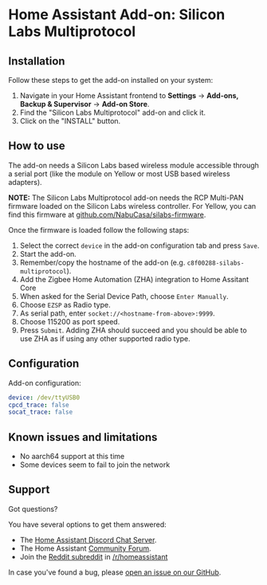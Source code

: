 # Home Assistant Add-on: Silicon Labs Multiprotocol

## Installation

Follow these steps to get the add-on installed on your system:

1. Navigate in your Home Assistant frontend to **Settings** -> **Add-ons, Backup & Supervisor** -> **Add-on Store**.
2. Find the "Silicon Labs Multiprotocol" add-on and click it.
3. Click on the "INSTALL" button.

## How to use

The add-on needs a Silicon Labs based wireless module accessible through a
serial port (like the module on Yellow or most USB based wireless adapters).

**NOTE:** The Silicon Labs Multiprotocol add-on needs the RCP Multi-PAN firmware
loaded on the Silicon Labs wireless controller. For Yellow, you can find this
firmware at [github.com/NabuCasa/silabs-firmware](https://github.com/NabuCasa/silabs-firmware).

Once the firmware is loaded follow the following staps:

1. Select the correct `device` in the add-on configuration tab and press `Save`.
2. Start the add-on.
3. Remember/copy the hostname of the add-on (e.g. `c8f00288-silabs-multiprotocol`).
4. Add the Zigbee Home Automation (ZHA) integration to Home Assitant Core
5. When asked for the Serial Device Path, choose `Enter Manually`.
6. Choose `EZSP` as Radio type.
7. As serial path, enter `socket://<hostname-from-above>:9999`.
8. Choose 115200 as port speed.
9. Press `Submit`. Adding ZHA should succeed and you should be able to use ZHA
   as if using any other supported radio type.

## Configuration

Add-on configuration:

```yaml
device: /dev/ttyUSB0
cpcd_trace: false
socat_trace: false
```

## Known issues and limitations

- No aarch64 support at this time
- Some devices seem to fail to join the network

## Support

Got questions?

You have several options to get them answered:

- The [Home Assistant Discord Chat Server][discord].
- The Home Assistant [Community Forum][forum].
- Join the [Reddit subreddit][reddit] in [/r/homeassistant][reddit]

In case you've found a bug, please [open an issue on our GitHub][issue].

[discord]: https://discord.gg/c5DvZ4e
[forum]: https://community.home-assistant.io
[reddit]: https://reddit.com/r/homeassistant
[issue]: https://github.com/home-assistant/addons/issues
